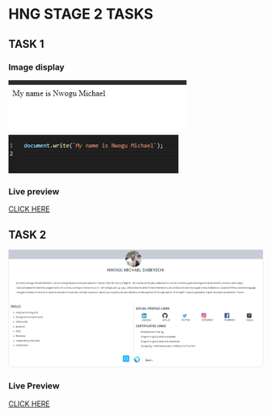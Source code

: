 # HNG STAGE 2 TASKS

## TASK 1

### Image display
![](images\task-1-dispay.PNG)
![](images\task1-code.PNG)

### Live preview 

[CLICK HERE]()

## TASK 2

![](images\overview.PNG)

### Live Preview

[CLICK HERE]() 